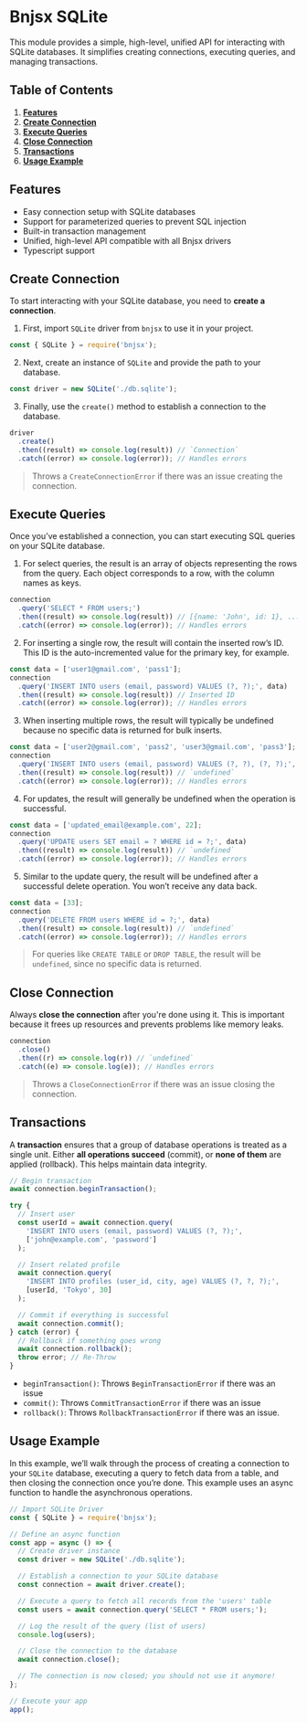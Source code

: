 # Bnjsx SQLite

This module provides a simple, high-level, unified API for interacting with SQLite databases. It simplifies creating connections, executing queries, and managing transactions.

## Table of Contents

1. **[Features](#features)**
2. **[Create Connection](#create-connection)**
3. **[Execute Queries](#execute-queries)**
4. **[Close Connection](#close-connection)**
5. **[Transactions](#transactions)**
6. **[Usage Example](#usage-example)**

## Features

- Easy connection setup with SQLite databases
- Support for parameterized queries to prevent SQL injection
- Built-in transaction management
- Unified, high-level API compatible with all Bnjsx drivers
- Typescript support

## Create Connection

To start interacting with your SQLite database, you need to **create a connection**.

1. First, import `SQLite` driver from `bnjsx` to use it in your project.

```js
const { SQLite } = require('bnjsx');
```

2. Next, create an instance of `SQLite` and provide the path to your database.

```js
const driver = new SQLite('./db.sqlite');
```

3. Finally, use the `create()` method to establish a connection to the database.

```js
driver
  .create()
  .then((result) => console.log(result)) // `Connection`
  .catch((error) => console.log(error)); // Handles errors
```

> Throws a `CreateConnectionError` if there was an issue creating the connection.

## Execute Queries

Once you’ve established a connection, you can start executing SQL queries on your SQLite database.

1. For select queries, the result is an array of objects representing the rows from the query. Each object corresponds to a row, with the column names as keys.

```js
connection
  .query('SELECT * FROM users;')
  .then((result) => console.log(result)) // [{name: 'John', id: 1}, ...]
  .catch((error) => console.log(error)); // Handles errors
```

2. For inserting a single row, the result will contain the inserted row’s ID. This ID is the auto-incremented value for the primary key, for example.

```js
const data = ['user1@gmail.com', 'pass1'];
connection
  .query('INSERT INTO users (email, password) VALUES (?, ?);', data)
  .then((result) => console.log(result)) // Inserted ID
  .catch((error) => console.log(error)); // Handles errors
```

3. When inserting multiple rows, the result will typically be undefined because no specific data is returned for bulk inserts.

```js
const data = ['user2@gmail.com', 'pass2', 'user3@gmail.com', 'pass3'];
connection
  .query('INSERT INTO users (email, password) VALUES (?, ?), (?, ?);', data)
  .then((result) => console.log(result)) // `undefined`
  .catch((error) => console.log(error)); // Handles errors
```

4. For updates, the result will generally be undefined when the operation is successful.

```js
const data = ['updated_email@example.com', 22];
connection
  .query('UPDATE users SET email = ? WHERE id = ?;', data)
  .then((result) => console.log(result)) // `undefined`
  .catch((error) => console.log(error)); // Handles errors
```

5. Similar to the update query, the result will be undefined after a successful delete operation. You won’t receive any data back.

```js
const data = [33];
connection
  .query('DELETE FROM users WHERE id = ?;', data)
  .then((result) => console.log(result)) // `undefined`
  .catch((error) => console.log(error)); // Handles errors
```

> For queries like `CREATE TABLE` or `DROP TABLE`, the result will be `undefined`, since no specific data is returned.

## Close Connection

Always **close the connection** after you're done using it. This is important because it frees up resources and prevents problems like memory leaks.

```js
connection
  .close()
  .then((r) => console.log(r)) // `undefined`
  .catch((e) => console.log(e)); // Handles errors
```

> Throws a `CloseConnectionError` if there was an issue closing the connection.

## Transactions

A **transaction** ensures that a group of database operations is treated as a single unit. Either **all operations succeed** (commit), or **none of them** are applied (rollback). This helps maintain data integrity.

```js
// Begin transaction
await connection.beginTransaction();

try {
  // Insert user
  const userId = await connection.query(
    'INSERT INTO users (email, password) VALUES (?, ?);',
    ['john@example.com', 'password']
  );

  // Insert related profile
  await connection.query(
    'INSERT INTO profiles (user_id, city, age) VALUES (?, ?, ?);',
    [userId, 'Tokyo', 30]
  );

  // Commit if everything is successful
  await connection.commit();
} catch (error) {
  // Rollback if something goes wrong
  await connection.rollback();
  throw error; // Re-Throw
}
```

- `beginTransaction()`: Throws `BeginTransactionError` if there was an issue
- `commit()`: Throws `CommitTransactionError` if there was an issue
- `rollback()`: Throws `RollbackTransactionError` if there was an issue.

## Usage Example

In this example, we’ll walk through the process of creating a connection to your `SQLite` database, executing a query to fetch data from a table, and then closing the connection once you’re done. This example uses an async function to handle the asynchronous operations.

```js
// Import SQLite Driver
const { SQLite } = require('bnjsx');

// Define an async function
const app = async () => {
  // Create driver instance
  const driver = new SQLite('./db.sqlite');

  // Establish a connection to your SQLite database
  const connection = await driver.create();

  // Execute a query to fetch all records from the 'users' table
  const users = await connection.query('SELECT * FROM users;');

  // Log the result of the query (list of users)
  console.log(users);

  // Close the connection to the database
  await connection.close();

  // The connection is now closed; you should not use it anymore!
};

// Execute your app
app();
```
